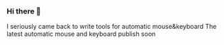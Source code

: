 ### Hi there 👋

I seriously came back to write tools for automatic mouse&keyboard
The latest automatic mouse and keyboard publish soon
